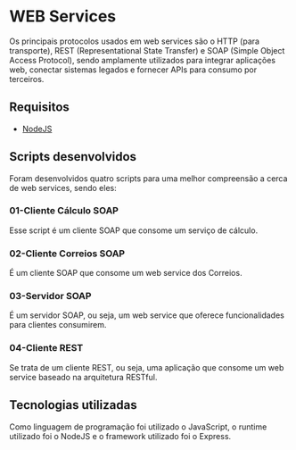 # WEB Services

Os principais protocolos usados em web services são o HTTP (para transporte), REST (Representational State Transfer) e SOAP (Simple Object Access Protocol), sendo amplamente utilizados para integrar aplicações web, conectar sistemas legados e fornecer APIs para consumo por terceiros.

## Requisitos

- [NodeJS](https://nodejs.org/en)

## Scripts desenvolvidos

Foram desenvolvidos quatro scripts para uma melhor compreensão a cerca de web services, sendo eles: 

### 01-Cliente Cálculo SOAP

Esse script é um cliente SOAP que consome um serviço de cálculo.

### 02-Cliente Correios SOAP

É um cliente SOAP que consome um web service dos Correios.

### 03-Servidor SOAP

É um servidor SOAP, ou seja, um web service que oferece funcionalidades para clientes consumirem.

### 04-Cliente REST

Se trata de um cliente REST, ou seja, uma aplicação que consome um web service baseado na arquitetura RESTful.

## Tecnologias utilizadas

Como linguagem de programação foi utilizado o JavaScript, o runtime utilizado foi o NodeJS e o framework utilizado foi o Express.